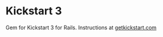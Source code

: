 # Kickstart 3

Gem for Kickstart 3 for Rails. Instructions at [getkickstart.com](http://getkickstart.com)

